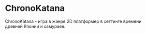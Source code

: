 # ChronoKatana
ChronoKatana - игра в жанре 2D платформер в сеттинге времени древней Японии и самураев.
